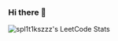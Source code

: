 ### Hi there 👋
![spl1t1kszzz's LeetCode Stats](https://github.com/spl1t1kszzz/leetcode-stats/blob/master/generated/stats.svg)


